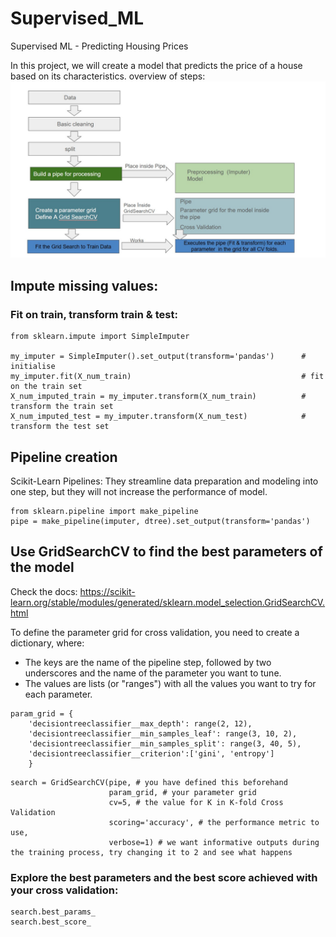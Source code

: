 # Supervised_ML
Supervised ML - Predicting Housing Prices


In this project, we will create a model that predicts the price of a house based on its characteristics.
 overview of steps:
 ![Steps Project](images/Steps.jpeg)


 
 ## Impute missing values: 
 ### Fit on train, transform train & test:
```
from sklearn.impute import SimpleImputer

my_imputer = SimpleImputer().set_output(transform='pandas')      # initialise
my_imputer.fit(X_num_train)                                      # fit on the train set
X_num_imputed_train = my_imputer.transform(X_num_train)          # transform the train set
X_num_imputed_test = my_imputer.transform(X_num_test)            # transform the test set
```


## Pipeline creation
Scikit-Learn Pipelines: They streamline data preparation and modeling into one step, but they will not increase the performance of  model.
```
from sklearn.pipeline import make_pipeline
pipe = make_pipeline(imputer, dtree).set_output(transform='pandas')
```

## Use GridSearchCV to find the best parameters of the model
Check the docs: https://scikit-learn.org/stable/modules/generated/sklearn.model_selection.GridSearchCV.html

To define the parameter grid for cross validation, you need to create a dictionary, where:

- The keys are the name of the pipeline step, followed by two underscores and the name of the parameter you want to tune.
- The values are lists (or "ranges") with all the values you want to try for each parameter.

```
param_grid = {
    'decisiontreeclassifier__max_depth': range(2, 12),
    'decisiontreeclassifier__min_samples_leaf': range(3, 10, 2),
    'decisiontreeclassifier__min_samples_split': range(3, 40, 5),
    'decisiontreeclassifier__criterion':['gini', 'entropy']
    }
```
```
search = GridSearchCV(pipe, # you have defined this beforehand
                      param_grid, # your parameter grid
                      cv=5, # the value for K in K-fold Cross Validation
                      scoring='accuracy', # the performance metric to use,
                      verbose=1) # we want informative outputs during the training process, try changing it to 2 and see what happens
```

### Explore the best parameters and the best score achieved with your cross validation:

```
search.best_params_
search.best_score_
```
